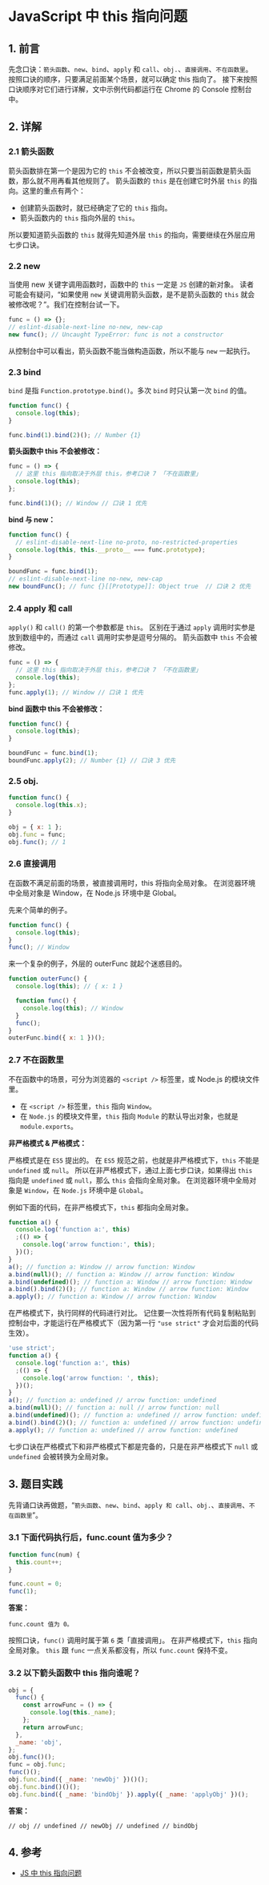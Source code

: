 # JavaScript 中 this 指向问题

## 1. 前言

先念口诀：`箭头函数`、`new`、`bind`、`apply` 和 `call`、`obj.`、`直接调用`、`不在函数里`。
按照口诀的顺序，只要满足前面某个场景，就可以确定 this 指向了。
接下来按照口诀顺序对它们进行详解，文中示例代码都运行在 Chrome 的 Console 控制台中。

## 2. 详解

### 2.1 箭头函数

箭头函数排在第一个是因为它的 `this` 不会被改变，所以只要当前函数是箭头函数，那么就不用再看其他规则了。
箭头函数的 `this` 是在创建它时外层 `this` 的指向。这里的重点有两个：

- 创建箭头函数时，就已经确定了它的 `this` 指向。
- 箭头函数内的 `this` 指向外层的 `this`。

所以要知道箭头函数的 `this` 就得先知道外层 `this` 的指向，需要继续在外层应用七步口诀。

### 2.2 new

当使用 new 关键字调用函数时，函数中的 `this` 一定是 `JS` 创建的新对象。
读者可能会有疑问，“如果使用 `new` 关键调用箭头函数，是不是箭头函数的 `this` 就会被修改呢？”。我们在控制台试一下。

```js
func = () => {};
// eslint-disable-next-line no-new, new-cap
new func(); // Uncaught TypeError: func is not a constructor
```

从控制台中可以看出，箭头函数不能当做构造函数，所以不能与 `new` 一起执行。

### 2.3 bind

`bind` 是指 `Function.prototype.bind()`。多次 `bind` 时只认第一次 `bind` 的值。

```js
function func() {
  console.log(this);
}

func.bind(1).bind(2)(); // Number {1}
```

**箭头函数中 this 不会被修改：**

```js
func = () => {
  // 这里 this 指向取决于外层 this，参考口诀 7 「不在函数里」
  console.log(this);
};

func.bind(1)(); // Window // 口诀 1 优先
```

**bind 与 new：**

```js
function func() {
  // eslint-disable-next-line no-proto, no-restricted-properties
  console.log(this, this.__proto__ === func.prototype);
}

boundFunc = func.bind(1);
// eslint-disable-next-line no-new, new-cap
new boundFunc(); // func {}[[Prototype]]: Object true  // 口诀 2 优先
```

### 2.4 apply 和 call

`apply()` 和 `call()` 的第一个参数都是 `this`。
区别在于通过 `apply` 调用时实参是放到数组中的，而通过 `call` 调用时实参是逗号分隔的。
箭头函数中 `this` 不会被修改。

```js
func = () => {
  // 这里 this 指向取决于外层 this，参考口诀 7 「不在函数里」
  console.log(this);
};
func.apply(1); // Window // 口诀 1 优先
```

**bind 函数中 this 不会被修改：**

```js
function func() {
  console.log(this);
}

boundFunc = func.bind(1);
boundFunc.apply(2); // Number {1} // 口诀 3 优先
```

### 2.5 obj.

```js
function func() {
  console.log(this.x);
}

obj = { x: 1 };
obj.func = func;
obj.func(); // 1
```

### 2.6 直接调用

在函数不满足前面的场景，被直接调用时，this 将指向全局对象。
在浏览器环境中全局对象是 Window，在 Node.js 环境中是 Global。

先来个简单的例子。

```js
function func() {
  console.log(this);
}
func(); // Window
```

来一个复杂的例子，外层的 outerFunc 就起个迷惑目的。

```js
function outerFunc() {
  console.log(this); // { x: 1 }

  function func() {
    console.log(this); // Window
  }
  func();
}
outerFunc.bind({ x: 1 })();
```

### 2.7 不在函数里

不在函数中的场景，可分为浏览器的 `<script />` 标签里，或 Node.js 的模块文件里。

- 在 `<script />` 标签里，`this` 指向 `Window`。
- 在 `Node.js` 的模块文件里，`this` 指向 `Module` 的默认导出对象，也就是 `module.exports`。

**非严格模式 & 严格模式：**

严格模式是在 `ES5` 提出的。
在 `ES5` 规范之前，也就是非严格模式下，`this` 不能是 `undefined` 或 `null`。
所以在非严格模式下，通过上面七步口诀，如果得出 `this` 指向是 `undefined` 或 `null`，那么 `this` 会指向全局对象。
在浏览器环境中全局对象是 `Window`，在 `Node.js` 环境中是 `Global`。

例如下面的代码，在非严格模式下，`this` 都指向全局对象。

```js
function a() {
  console.log('function a:', this)
  ;(() => {
    console.log('arrow function:', this);
  })();
}
a(); // function a: Window // arrow function: Window
a.bind(null)(); // function a: Window // arrow function: Window
a.bind(undefined)(); // function a: Window // arrow function: Window
a.bind().bind(2)(); // function a: Window // arrow function: Window
a.apply(); // function a: Window // arrow function: Window
```

在严格模式下，执行同样的代码进行对比。
记住要一次性将所有代码复制粘贴到控制台中，才能运行在严格模式下（因为第一行 `"use strict"` 才会对后面的代码生效）。

```js
'use strict';
function a() {
  console.log('function a:', this)
  ;(() => {
    console.log('arrow function: ', this);
  })();
}
a(); // function a: undefined // arrow function: undefined
a.bind(null)(); // function a: null // arrow function: null
a.bind(undefined)(); // function a: undefined // arrow function: undefined
a.bind().bind(2)(); // function a: undefined // arrow function: undefined
a.apply(); // function a: undefined // arrow function: undefined
```

七步口诀在严格模式下和非严格模式下都是完备的，只是在非严格模式下 `null` 或 `undefined` 会被转换为全局对象。

## 3. 题目实践

先背诵口诀再做题，“`箭头函数`、`new`、`bind`、`apply 和 call`、`obj.`、`直接调用`、`不在函数里`”。

### 3.1 下面代码执行后，func.count 值为多少？

```js
function func(num) {
  this.count++;
}

func.count = 0;
func(1);
```

**答案：**

```
func.count 值为 0。
```

按照口诀，`func()` 调用时属于第 `6` 类「直接调用」。
在非严格模式下，`this` 指向全局对象。
`this` 跟 `func` 一点关系都没有，所以 `func.count` 保持不变。

### 3.2 以下箭头函数中 this 指向谁呢？

```js
obj = {
  func() {
    const arrowFunc = () => {
      console.log(this._name);
    };
    return arrowFunc;
  },
  _name: 'obj',
};
obj.func()();
func = obj.func;
func()();
obj.func.bind({ _name: 'newObj' })()();
obj.func.bind()()();
obj.func.bind({ _name: 'bindObj' }).apply({ _name: 'applyObj' })();
```

**答案：**

```
// obj // undefined // newObj // undefined // bindObj
```

## 4. 参考

- [JS 中 this 指向问题](https://juejin.cn/post/6946021671656488991)
